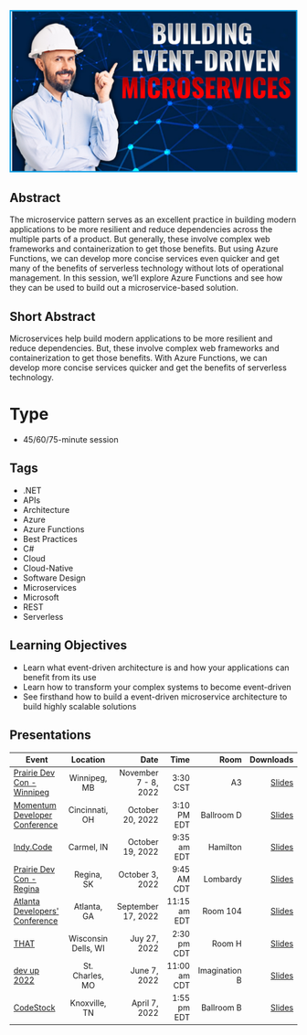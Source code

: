 ![Building Event-Driven Microservices](Thumbnail.jpg)

## Abstract
The microservice pattern serves as an excellent practice in building modern applications to be more resilient and reduce dependencies across the multiple parts of a product. But generally, these involve complex web frameworks and containerization to get those benefits. But using Azure Functions, we can develop more concise services even quicker and get many of the benefits of serverless technology without lots of operational management. In this session, we’ll explore Azure Functions and see how they can be used to build out a microservice-based solution.

## Short Abstract
Microservices help build modern applications to be more resilient and reduce dependencies. But, these involve complex web frameworks and containerization to get those benefits. With Azure Functions, we can develop more concise services quicker and get the benefits of serverless technology.

# Type
* 45/60/75-minute session

## Tags
* .NET
* APIs
* Architecture
* Azure
* Azure Functions
* Best Practices
* C#
* Cloud
* Cloud-Native
* Software Design
* Microservices
* Microsoft
* REST
* Serverless

## Learning Objectives
* Learn what event-driven architecture is and how your applications can benefit from its use
* Learn how to transform your complex systems to become event-driven
* See firsthand how to build a event-driven microservice architecture to build highly scalable solutions

## Presentations

| Event | Location | Date | Time | Room | Downloads |
|-------|:--------:|-----:|-----:|-----:|----------:|
| [Prairie Dev Con - Winnipeg](https://www.prairiedevcon.com/winnipeg.html) | Winnipeg, MB | November 7 - 8, 2022 | 3:30 CST | A3 | [Slides](Presentations/Building%20Event-Driven%20Microservices%20-%20PDCWinnipeg.pdf) |
| [Momentum Developer Conference](https://momentumdevcon.com/session/344412) | Cincinnati, OH | October 20, 2022 | 3:10 PM EDT | Ballroom D | [Slides](Presentations/Building%20Event-Driven%20Microservices%20-%20Momentum.pdf) |
| [Indy.Code](https://indycode.amegala.com/) | Carmel, IN | October 19, 2022 | 9:35 am EDT | Hamilton | [Slides](Presentations/Building%20Event-Driven%20Microservices%20-%20IndyCode.pdf) |
| [Prairie Dev Con - Regina](https://www.prairiedevcon.com/regina.html) | Regina, SK | October 3, 2022 | 9:45 AM CDT | Lombardy | [Slides](Presentations/Building%20Event-Driven%20Microservices%20-%20PDCRegina.pdf) |
| [Atlanta Developers' Conference](https://www.atldevcon.com/) | Atlanta, GA | September 17, 2022 | 11:15 am EDT | Room 104 | [Slides](Presentations/BuildingEventDrivenMicroservices_AtlDevCon.pdf) |
| [THAT](https://that.us/activities/hkLCBbTl8zuhjbdPwoXG) | Wisconsin Dells, WI | Juy 27, 2022 | 2:30 pm CDT | Room H | [Slides](Presentations/BuildingEventDrivenMicroservices_THAT.pdf) |
| [dev up 2022](https://www.devupconf.org/speakers/chad-green) | St. Charles, MO | June 7, 2022 | 11:00 am CDT | Imagination B | [Slides](https://github.com/TaleLearnCode/BuildingEventDrivenMicroservices/blob/main/Presentations/Building%20Event-Driven%20Microservices%20-%20DevUp.pdf) |
| [CodeStock](https://www.codestock.org/) | Knoxville, TN | April 7, 2022 | 1:55 pm EDT | Ballroom B | [Slides](Presentations/Building%20Event-Driven%20Microservices%20-%20CodeStock.pdf) |
